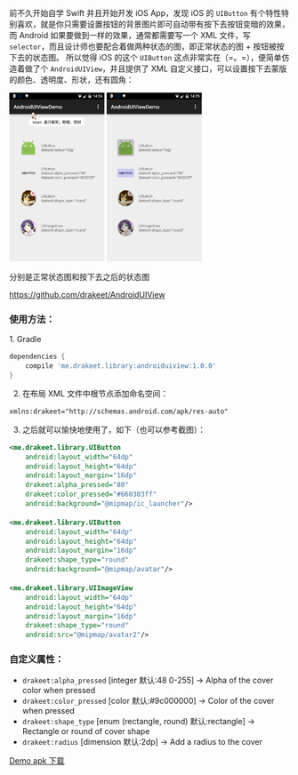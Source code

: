 前不久开始自学 Swift 并且开始开发 iOS App，发现 iOS 的 `UIButton` 有个特性特别喜欢，就是你只需要设置按钮的背景图片即可自动带有按下去按钮变暗的效果，而 Android 如果要做到一样的效果，通常都需要写一个 XML 文件，写 `selector`，而且设计师也要配合着做两种状态的图，即正常状态的图 + 按钮被按下去的状态图。 所以觉得 iOS 的这个 `UIButton` 这点非常实在（=。=），便简单仿造着做了个 `AndroidUIView`，并且提供了 XML 自定义接口，可以设置按下去蒙版的颜色、透明度、形状，还有圆角：

<img class="alignnone wp-image-853" src="/assets/img/2015-03-28-AndroidUIView-1.png" alt="s1" width="171" height="304" /> <img class="alignnone wp-image-852" src="/assets/img/2015-03-28-AndroidUIView-2.png" alt="s2" width="171" height="304" />

分别是正常状态图和按下去之后的状态图

<a title="drakeet/AndroidUIView" href="https://github.com/drakeet/AndroidUIView" target="_blank">https://github.com/drakeet/AndroidUIView</a>

<h3>使用方法：</h3>
1. Gradle

```groovy
dependencies {
    compile 'me.drakeet.library:androiduiview:1.0.0'
}
```

2. 在布局 XML 文件中根节点添加命名空间：

```xml
xmlns:drakeet="http://schemas.android.com/apk/res-auto"
```

3. 之后就可以愉快地使用了，如下（也可以参考截图）：

```xml
<me.drakeet.library.UIButton
    android:layout_width="64dp"
    android:layout_height="64dp"
    android:layout_margin="16dp"
    drakeet:alpha_pressed="80"
    drakeet:color_pressed="#660303ff"
    android:background="@mipmap/ic_launcher"/>

<me.drakeet.library.UIButton
    android:layout_width="64dp"
    android:layout_height="64dp"
    android:layout_margin="16dp"
    drakeet:shape_type="round"
    android:background="@mipmap/avatar"/>

<me.drakeet.library.UIImageView
    android:layout_width="64dp"
    android:layout_height="64dp"
    android:layout_margin="16dp"
    drakeet:shape_type="round"
    android:src="@mipmap/avatar2"/>
```

<h3>自定义属性：</h3>

- `drakeet:alpha_pressed` [integer 默认:48 0-255] -&gt; Alpha of the cover color when pressed
- `drakeet:color_pressed` [color 默认:#9c000000] -&gt; Color of the cover when pressed
- `drakeet:shape_type` [enum (rectangle, round) 默认:rectangle] -&gt; Rectangle or round of cover shape
- `drakeet:radius` [dimension 默认:2dp] -&gt; Add a radius to the cover

<a title="示例 apk" href="https://github.com/drakeet/AndroidUIView/blob/master/sample/sample-release.apk" target="_blank">Demo apk 下载</a>
